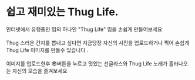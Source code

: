 
<h1>쉽고 재미있는 Thug Life.</h1>
인터넷에서 유행중인 밈의 하나인 "Thug Life" 밈을 손쉽게 만들어보세요
<br><br>
Thug 스러운 간지를 뽑내고 싶다면 지금당장 자신의 사진을 업로드하거나 찍어 손쉽게 Thug Life 이미지를 만들수 있습니다 .
<br><br>
이미지를 업로드한후 😎버튼을 누르고 멋있는 선글라스와 Thug Life 노래가 흘러나오는 자신의 모습을 즐겨보세요
